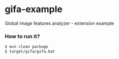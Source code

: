 # gifa-example
Global image features analyzer - extension example

### How to run it?
```sh
$ mvn clean package
$ target/gifa/gifa.bat
```